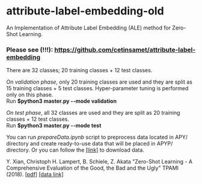 # attribute-label-embedding-old
An Implementation of Attribute Label Embedding (ALE) method for Zero-Shot Learning.   

### Please see (!!!): https://github.com/cetinsamet/attribute-label-embedding
  
There are 32 classes; 20 training classes + 12 test classes.    

*On validation phase*, only 20 training classes are used and they are split as 15 training classes + 5 test classes. Hyper-parameter tuning is performed only on this phase.   
Run **$python3 master.py --mode validation**    
    
*On test phase*, all 32 classes are used and they are split as 20 training classes + 12 test classes.    
Run **$python3 master.py --mode test**  
  
You can run *prepareData.ipynb* script to preprocess data located in APY/ directory and create ready-to-use data that will be placed in APYP/ directory. Or you can follow the [[link]](https://drive.google.com/drive/folders/1ZEEYDnxdCk30h7KkxdXNV339UpPkLjNC?usp=sharing) to download data.
  
     
Y. Xian, Christoph H. Lampert, B. Schiele, Z. Akata "Zero-Shot Learning - A Comprehensive Evaluation of the Good, the Bad and the Ugly" TPAMI (2018). [[pdf]](https://arxiv.org/pdf/1707.00600.pdf) [[data link]](https://www.mpi-inf.mpg.de/departments/computer-vision-and-multimodal-computing/research/zero-shot-learning/zero-shot-learning-the-good-the-bad-and-the-ugly/)
